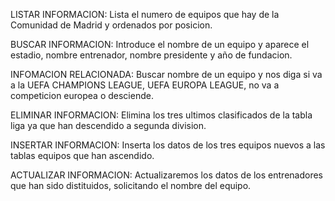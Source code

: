 LISTAR INFORMACION: Lista el numero de equipos que hay de la Comunidad de Madrid y ordenados por posicion.

BUSCAR INFORMACION: Introduce el nombre de un equipo y aparece el estadio, nombre entrenador, nombre presidente y año de fundacion.

INFOMACION RELACIONADA: Buscar nombre de un equipo y nos diga si va a la UEFA CHAMPIONS LEAGUE, UEFA EUROPA LEAGUE, no va a competicion europea o desciende.

ELIMINAR INFORMACION: Elimina los tres ultimos clasificados de la tabla liga ya que han descendido a segunda division. 

INSERTAR INFORMACION: Inserta los datos de los tres equipos nuevos a las tablas equipos que han ascendido.

ACTUALIZAR INFORMACION: Actualizaremos los datos de los entrenadores que han sido distituidos, solicitando el nombre del equipo.
